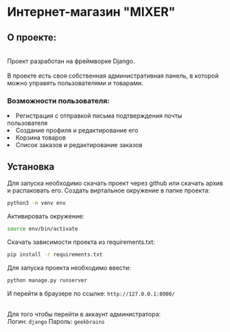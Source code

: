 # Интернет-магазин "MIXER"

## О проекте:

<br>Проект разработан на фреймворке Django.</br>
<br>В проекте есть своя собственная административная панель, в которой можно управять пользователями
и товарами.</br>

### Возможности пользователя:
<li>Регистрация с отправкой письма подтверждения почты пользователя</li>
<li>Создание профиля и редактирование его</li>
<li>Корзина товаров</li>
<li>Список заказов и редактирование заказов</li>



## Установка 
Для запуска необходимо скачать проект через github или скачать архив и распаковать его.
Создать виртальное окружение в папке проекта:

```bash 
python3 -m venv env
```
Активировать окружение:
```bash 
source env/bin/activate
```
Скачать зависимости проекта из requirements.txt:
```bash
pip install -r requirements.txt
```
Для запуска проекта необходимо ввести:
```bash
python manage.py runserver
```
И перейти в браузере по ссылке:
`http://127.0.0.1:8000/`

<br>Для того чтобы перейти в аккаунт администратора:</br>
Логин:
`django`
Пароль:
`geekbrains`

